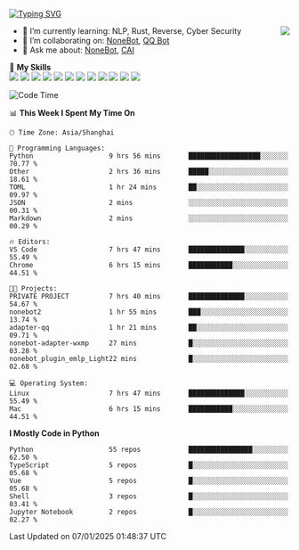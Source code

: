 [![Typing SVG](https://readme-typing-svg.herokuapp.com?size=25&duration=2500&color=8C43EA&vCenter=true&width=200&height=40&lines=Hi+there+%F0%9F%91%8B%F0%9F%8F%BB;I'm+yanyongyu)](https://git.io/typing-svg)

<a href="#">
  <img align="right" src="https://github-readme-stats.vercel.app/api?username=yanyongyu&count_private=true&show_icons=true&bg_color=15,f2f7fd,E0EAFC" />
</a>

- 🌱 I’m currently learning: NLP, Rust, Reverse, Cyber Security
- 👯 I’m collaborating on: [NoneBot](https://github.com/nonebot), [QQ Bot](https://github.com/Mrs4s/go-cqhttp)
- 💬 Ask me about: [NoneBot](https://github.com/nonebot), [CAI](https://github.com/cscs181/CAI)

🌟 **My Skills**  
![](https://img.shields.io/badge/-Python-3e74a2?style=flat-square&logo=Python&logoColor=fff)
![](https://img.shields.io/badge/-TypeScript-3178C6?style=flat-square&logo=TypeScript&logoColor=fff)
![](https://img.shields.io/badge/-Vue-4fc08d?style=flat-square&logo=Vue.js&logoColor=fff)
![](https://img.shields.io/badge/-React-2d98ce?style=flat-square&logo=React&logoColor=fff)
![](https://img.shields.io/badge/-FastAPI-009688?style=flat-square&logo=FastAPI&logoColor=fff)
![](https://img.shields.io/badge/-Linux-000000?style=flat-square&logo=Linux&logoColor=fff)
![](https://img.shields.io/badge/-Docker-2496ED?style=flat-square&logo=Docker&logoColor=fff)
![](https://img.shields.io/badge/-Kubernetes-326CE5?style=flat-square&logo=Kubernetes&logoColor=fff)
![](https://img.shields.io/badge/-GitHub%20Actions-2088FF?style=flat-square&logo=GitHubActions&logoColor=fff)
![](https://img.shields.io/badge/-PostgreSQL-4169E1?style=flat-square&logo=PostgreSQL&logoColor=fff)
![](https://img.shields.io/badge/-Redis-DC382D?style=flat-square&logo=Redis&logoColor=fff)
![](https://img.shields.io/badge/-MongoDB-47A248?style=flat-square&logo=MongoDB&logoColor=fff)

<!--START_SECTION:waka-->
![Code Time](http://img.shields.io/badge/Code%20Time-7%2C060%20hrs%2024%20mins-blue)

📊 **This Week I Spent My Time On** 

```text
🕑︎ Time Zone: Asia/Shanghai

💬 Programming Languages: 
Python                   9 hrs 56 mins       ██████████████████░░░░░░░   70.77 % 
Other                    2 hrs 36 mins       █████░░░░░░░░░░░░░░░░░░░░   18.61 % 
TOML                     1 hr 24 mins        ██░░░░░░░░░░░░░░░░░░░░░░░   09.97 % 
JSON                     2 mins              ░░░░░░░░░░░░░░░░░░░░░░░░░   00.31 % 
Markdown                 2 mins              ░░░░░░░░░░░░░░░░░░░░░░░░░   00.29 % 

🔥 Editors: 
VS Code                  7 hrs 47 mins       ██████████████░░░░░░░░░░░   55.49 % 
Chrome                   6 hrs 15 mins       ███████████░░░░░░░░░░░░░░   44.51 % 

🐱‍💻 Projects: 
PRIVATE PROJECT          7 hrs 40 mins       ██████████████░░░░░░░░░░░   54.67 % 
nonebot2                 1 hr 55 mins        ███░░░░░░░░░░░░░░░░░░░░░░   13.74 % 
adapter-qq               1 hr 21 mins        ██░░░░░░░░░░░░░░░░░░░░░░░   09.71 % 
nonebot-adapter-wxmp     27 mins             █░░░░░░░░░░░░░░░░░░░░░░░░   03.28 % 
nonebot_plugin_emlp_Light22 mins             █░░░░░░░░░░░░░░░░░░░░░░░░   02.68 % 

💻 Operating System: 
Linux                    7 hrs 47 mins       ██████████████░░░░░░░░░░░   55.49 % 
Mac                      6 hrs 15 mins       ███████████░░░░░░░░░░░░░░   44.51 % 
```

**I Mostly Code in Python** 

```text
Python                   55 repos            ████████████████░░░░░░░░░   62.50 % 
TypeScript               5 repos             █░░░░░░░░░░░░░░░░░░░░░░░░   05.68 % 
Vue                      5 repos             █░░░░░░░░░░░░░░░░░░░░░░░░   05.68 % 
Shell                    3 repos             █░░░░░░░░░░░░░░░░░░░░░░░░   03.41 % 
Jupyter Notebook         2 repos             █░░░░░░░░░░░░░░░░░░░░░░░░   02.27 % 
```




 Last Updated on 07/01/2025 01:48:37 UTC
<!--END_SECTION:waka-->
